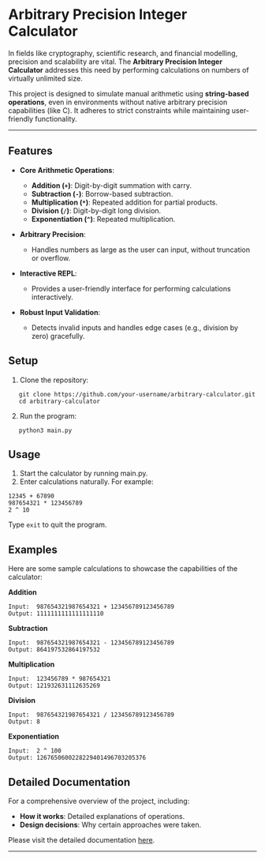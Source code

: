 # **Arbitrary Precision Integer Calculator**
In fields like cryptography, scientific research, and financial modelling, precision and scalability are vital. The **Arbitrary Precision Integer Calculator** addresses this need by performing calculations on numbers of virtually unlimited size.

This project is designed to simulate manual arithmetic using **string-based operations**, even in environments without native arbitrary precision capabilities (like C). It adheres to strict constraints while maintaining user-friendly functionality.

---

## **Features**

- **Core Arithmetic Operations**:
  - **Addition (`+`)**: Digit-by-digit summation with carry.
  - **Subtraction (`-`)**: Borrow-based subtraction.
  - **Multiplication (`*`)**: Repeated addition for partial products.
  - **Division (`/`)**: Digit-by-digit long division.
  - **Exponentiation (`^`)**: Repeated multiplication.

- **Arbitrary Precision**:
  - Handles numbers as large as the user can input, without truncation or overflow.

- **Interactive REPL**:
  - Provides a user-friendly interface for performing calculations interactively.

- **Robust Input Validation**:
  - Detects invalid inputs and handles edge cases (e.g., division by zero) gracefully.



## **Setup**

1. Clone the repository:
```
   git clone https://github.com/your-username/arbitrary-calculator.git
   cd arbitrary-calculator
```

2. Run the program:
```
   python3 main.py
```
## **Usage**

1. Start the calculator by running main.py.
2. Enter calculations naturally. For example:
```
12345 + 67890
987654321 * 123456789
2 ^ 10
```
Type ```exit``` to quit the program.

## **Examples**
Here are some sample calculations to showcase the capabilities of the calculator:

**Addition**
```
Input:  987654321987654321 + 123456789123456789
Output: 1111111111111111110
```
**Subtraction**
```
Input:  987654321987654321 - 123456789123456789
Output: 864197532864197532
```
**Multiplication**
```
Input:  123456789 * 987654321
Output: 121932631112635269
```
**Division**
```
Input:  987654321987654321 / 123456789123456789
Output: 8
```
**Exponentiation**
```
Input:  2 ^ 100
Output: 1267650600228229401496703205376
```
## **Detailed Documentation**

For a comprehensive overview of the project, including:
- **How it works**: Detailed explanations of operations.
- **Design decisions**: Why certain approaches were taken.

Please visit the detailed documentation [here](https://docs.google.com/document/d/109p8wuUDaO2Gi2b7d00ftEiG_f4VgNubo8a3OiAaXW0/edit?usp=sharing).

---
